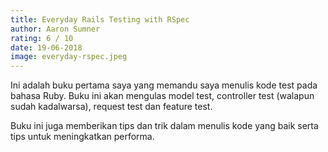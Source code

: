 ```yaml
---
title: Everyday Rails Testing with RSpec
author: Aaron Sumner
rating: 6 / 10
date: 19-06-2018
image: everyday-rspec.jpeg
---
```


Ini adalah buku pertama saya yang memandu saya menulis kode test pada bahasa Ruby. Buku ini akan mengulas model test, controller test (walapun sudah kadalwarsa), request test dan feature test. 

Buku ini juga memberikan tips dan trik dalam menulis kode yang baik serta tips untuk meningkatkan performa. 

